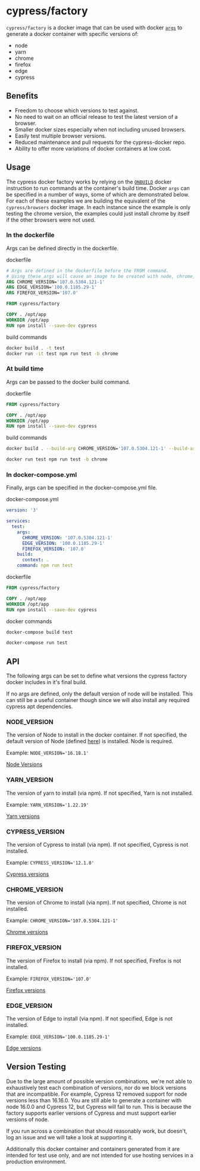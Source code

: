 # cypress/factory

`cypress/factory` is a docker image that can be used with docker [`args`](https://docs.docker.com/engine/reference/builder/#arg) to generate a docker container with specific versions of:

* node
* yarn
* chrome
* firefox
* edge
* cypress

## Benefits

* Freedom to choose which versions to test against.
* No need to wait on an official release to test the latest version of a browser.
* Smaller docker sizes especially when not including unused browsers.
* Easily test multiple browser versions.
* Reduced maintenance and pull requests for the cypress-docker repo.
* Ability to offer more variations of docker containers at low cost.

## Usage

The cypress docker factory works by relying on the [`ONBUILD`](https://docs.docker.com/engine/reference/builder/#onbuild) docker instruction to run commands at the container's build time. Docker `args` can be specified in a number of ways, some of which are demonstrated below. For each of these examples we are building the equivalent of the `cypress/browsers` docker image. In each instance since the example is only testing the chrome version, the examples could just install chrome by itself if the other browsers were not used.

### In the dockerfile

Args can be defined directly in the dockerfile.

dockerfile

```dockerfile
# Args are defined in the dockerfile before the FROM command.
# Using these args will cause an image to be created with node, chrome, firefox and edge.
ARG CHROME_VERSION='107.0.5304.121-1'
ARG EDGE_VERSION='100.0.1185.29-1'
ARG FIREFOX_VERSION='107.0'

FROM cypress/factory

COPY . /opt/app
WORKDIR /opt/app
RUN npm install --save-dev cypress
```

build commands

```bash
docker build . -t test
docker run -it test npm run test -b chrome
```

### At build time

Args can be passed to the docker build command.

dockerfile

```dockerfile
FROM cypress/factory

COPY . /opt/app
WORKDIR /opt/app
RUN npm install --save-dev cypress
```

build commands

```bash
docker build . --build-arg CHROME_VERSION='107.0.5304.121-1' --build-arg EDGE_VERSION='100.0.1185.29-1' --build-arg FIREFOX_VERSION='107.0' -t test

docker run test npm run test -b chrome
```

### In docker-compose.yml

Finally, args can be specified in the docker-compose.yml file.

docker-compose.yml

```yml
version: '3'

services:
  test:
    args:
      CHROME_VERSION: '107.0.5304.121-1'
      EDGE_VERSION: '100.0.1185.29-1'
      FIREFOX_VERSION: '107.0'
    build:
      context: .
    command: npm run test
```

dockerfile

```dockerfile
FROM cypress/factory

COPY . /opt/app
WORKDIR /opt/app
RUN npm install --save-dev cypress
```

docker commands

```bash
docker-compose build test

docker-compose run test
```

## API

The following args can be set to define what versions the cypress factory docker includes in it's final build.

If no args are defined, only the default version of node will be installed. This can still be a useful container though since we will also install any required cypress apt dependencies.

### NODE_VERSION

The version of Node to install in the docker container. If not specified, the default version of Node (defined [here](./docker-compose.yml)) is installed. Node is required.

Example: `NODE_VERSION='16.18.1'`

[Node Versions](https://nodejs.org/en/download/releases)

### YARN_VERSION

The version of yarn to install (via npm). If not specified, Yarn is not installed.

Example: `YARN_VERSION='1.22.19'`

[Yarn versions](https://www.npmjs.com/package/yarn)

### CYPRESS_VERSION

The version of Cypress to install (via npm). If not specified, Cypress is not installed.

Example: `CYPRESS_VERSION='12.1.0'`

[Cypress versions](https://www.npmjs.com/package/cypress)

### CHROME_VERSION

The version of Chrome to install (via npm). If not specified, Chrome is not installed.

Example: `CHROME_VERSION='107.0.5304.121-1'`

[Chrome versions](https://www.ubuntuupdates.org/package/google_chrome/stable/main/base/google-chrome-stable)

### FIREFOX_VERSION

The version of Firefox to install (via npm). If not specified, Firefox is not installed.

Example: `FIREFOX_VERSION='107.0'`

[Firefox versions](https://download-installer.cdn.mozilla.net/pub/firefox/releases/)

### EDGE_VERSION

The version of Edge to install (via npm). If not specified, Edge is not installed.

Example: `EDGE_VERSION='100.0.1185.29-1'`

[Edge versions](https://packages.microsoft.com/repos/edge/pool/main/m/microsoft-edge-stable/)

## Version Testing

Due to the large amount of possible version combinations, we're not able to exhaustively test each combination of versions, nor do we block versions that are incompatible. For example, Cypress 12 removed support for node versions less than 16.16.0. You are still able to generate a container with node 16.0.0 and Cypress 12, but Cypress will fail to run. This is because the factory supports earlier versions of Cypress and must support earlier versions of node.

If you run across a combination that should reasonably work, but doesn't, log an issue and we will take a look at supporting it.

Additionally this docker container and containers generated from it are intended for test use only, and are not intended for use hosting services in a production environment.

